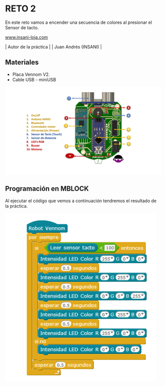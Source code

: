 # RETO 2
En este reto vamos a encender una secuencia de colores al presionar el Sensor de tacto.



www.insani-loja.com

| Autor de la práctica |
| Juan Andrés (INSANI) |


## Materiales
- Placa Vennom V2.
- Cable USB - miniUSB

![Placa de programacion Vennom](https://github.com/jandrs300/Bloques_M/blob/master/ejemplos_vennom/Version_2/placa-version2.png)



## Programación en MBLOCK
Al ejecutar el código que vemos a continuación tendremos el resultado de la práctica.


![programa en mblock tono titanic con Arduino1](https://github.com/Insani01/Tutoriales/blob/master/RETOS/ACT2/ACT2.png)
